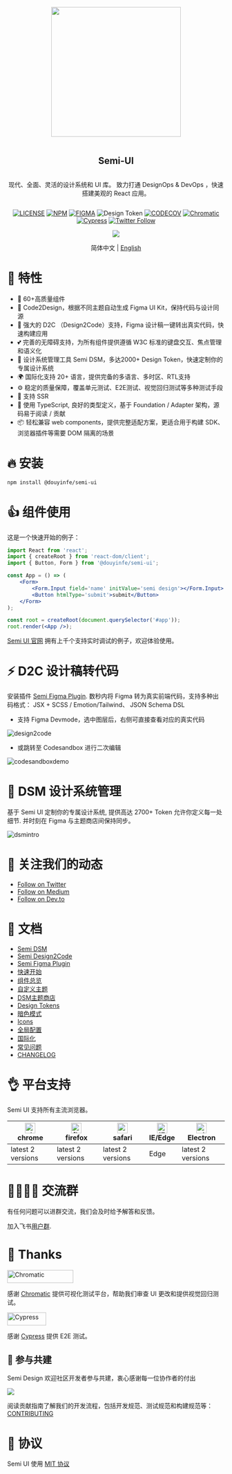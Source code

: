 <div align="center">
<article style="display: flex; flex-direction: column; align-items: center; justify-content: center;">
    <p align="center"><img width="300" src="https://lf1-cdn-tos.bytescm.com/obj/ttfe/ies/semi/SemiLogo/Logo_1576122865926.png" /></p>
    <h1 style="width: 100%; text-align: center;">Semi-UI</h1>
    <p>
        现代、全面、灵活的设计系统和 UI 库。 致力打通 DesignOps & DevOps ，快速搭建美观的 React 应用。
    </p>
</article>
    
<div align="center">

[![LICENSE][license-badge]][license-url] [![NPM][npm-badge]][npm-url] [![FIGMA][figma-badge]][figma-url] ![Design Token][Design Token] 
[![CODECOV][codecov-badge]][codecov-url] [![Chromatic][chromatic-badge]][chromatic-url] [![Cypress][cypress-badge]][cypress-url]
[![Twitter Follow](https://img.shields.io/twitter/follow/SemiDesignUI?style=social)](https://twitter.com/SemiDesignUI)


[npm-badge]: https://img.shields.io/npm/v/@douyinfe/semi-ui.svg
[npm-url]: https://www.npmjs.com/package/@douyinfe/semi-ui
[figma-badge]: https://img.shields.io/badge/Figma-UIKit-%2318a0fb
[figma-url]: https://www.figma.com/@semi
[Design Token]: https://img.shields.io/badge/Design%20Token-2739%2B-brightgreen
[license-badge]: https://img.shields.io/npm/l/@douyinfe/semi-ui
[license-url]: https://github.com/DouyinFE/semi-design/blob/main/LICENSE
[codecov-badge]: https://img.shields.io/codecov/c/gh/DouyinFE/semi-design
[codecov-url]: https://app.codecov.io/gh/DouyinFE/semi-design
[chromatic-badge]: https://img.shields.io/badge/test-chromatic-f52
[chromatic-url]: https://www.chromatic.com/
[cypress-badge]: https://img.shields.io/endpoint?url=https://dashboard.cypress.io/badge/simple/k83u7j&style=flat&logo=cypress
[cypress-url]: https://dashboard.cypress.io/projects/k83u7j/runs

[build-js-badge]: https://img.badgesize.io/https:/unpkg.com/@douyinfe/semi-ui/dist/umd/semi-ui.min.js?label=semi.min.js&compression=gzip
[build-js-url]: https://unpkg.com/browse/@douyinfe/semi-ui/dist/umd/semi-ui.min.js
[build-css-badge]: https://img.badgesize.io/https:/unpkg.com/@douyinfe/semi-ui/dist/css/semi.min.css?label=semi.min.css&compression=gzip
[build-css-url]: https://unpkg.com/browse/@douyinfe/semi-ui/dist/css/semi.min.css

</div>

<p>
    <img src="https://lf3-static.bytednsdoc.com/obj/eden-cn/ptlz_zlp/ljhwZthlaukjlkulzlp/semi-info-1.gif" />
</p>

简体中文 | [English](./README.md)

</div>

# 🎉 特性

- 💪 60+高质量组件
- 💅 Code2Design，根据不同主题自动生成 Figma UI Kit，保持代码与设计同源
- 🚀 强大的 D2C （Design2Code）支持，Figma 设计稿一键转出真实代码，快速构建应用
- 💕 完善的无障碍支持，为所有组件提供遵循 W3C 标准的键盘交互、焦点管理和语义化
- 🎨 设计系统管理工具 Semi DSM，多达2000+ Design Token，快速定制你的专属设计系统
- 🌍 国际化支持 20+ 语言，提供完备的多语言、多时区、RTL支持
- ⚙️ 稳定的质量保障，覆盖单元测试、E2E测试、视觉回归测试等多种测试手段
- 🥳 支持 SSR
- 👏 使用 TypeScript, 良好的类型定义，基于 Foundation / Adapter 架构，源码易于阅读 / 贡献
- 📦 轻松兼容 web components，提供完整适配方案，更适合用于构建 SDK、浏览器插件等需要 DOM 隔离的场景

# 🔥 安装

```sh
npm install @douyinfe/semi-ui
```

# 👍 组件使用

这是一个快速开始的例子：

```jsx
import React from 'react';
import { createRoot } from 'react-dom/client';
import { Button, Form } from '@douyinfe/semi-ui';

const App = () => (
    <Form>
        <Form.Input field='name' initValue='semi design'></Form.Input>
        <Button htmlType='submit'>submit</Button>
    </Form>
);

const root = createRoot(document.querySelector('#app'));
root.render(<App />);
```

[Semi UI 官网](https://semi.design) 拥有上千个支持实时调试的例子，欢迎体验使用。

# ⚡️ D2C 设计稿转代码

安装插件 [Semi Figma Plugin](https://www.figma.com/community/plugin/1166339852662786534/Semi-Design-%E8%AE%BE%E8%AE%A1%E8%BD%AC%E4%BB%A3%E7%A0%81). 数秒内将 Figma 转为真实前端代码，支持多种出码格式： JSX + SCSS / Emotion/Tailwind、 JSON Schema DSL

- 支持 Figma Devmode，选中图层后，右侧可直接查看对应的真实代码
  
![design2code](https://lf3-static.bytednsdoc.com/obj/eden-cn/ptlz_zlp/ljhwZthlaukjlkulzlp/github/devmode.gif)

- 或跳转至 Codesandbox 进行二次编辑
  
![codesandboxdemo](https://lf3-static.bytednsdoc.com/obj/eden-cn/ptlz_zlp/ljhwZthlaukjlkulzlp/github/1080p-fps5.gif)


# 🎨 DSM 设计系统管理

基于 Semi UI 定制你的专属设计系统, 提供高达 2700+ Token 允许你定义每一处细节. 并时刻在 Figma 与主题商店间保持同步。

![dsmintro](https://lf3-static.bytednsdoc.com/obj/eden-cn/ptlz_zlp/ljhwZthlaukjlkulzlp/github/dsmintro.png)


# 📰 关注我们的动态
* [Follow on Twitter](https://twitter.com/SemiDesignUI)
* [Follow on Medium](https://medium.com/@semi-design)
* [Follow on Dev.to](https://dev.to/semidesign)

# 📌 文档
* [Semi DSM](https://semi.design/dsm)
* [Semi Design2Code](https://semi.design/code)
* [Semi Figma Plugin](https://www.figma.com/community/plugin/1166339852662786534/Semi-Design-%E8%AE%BE%E8%AE%A1%E8%BD%AC%E4%BB%A3%E7%A0%81)
* [快速开始](https://semi.design/zh-CN/start/getting-started)
* [组件总览](https://semi.design/zh-CN/start/overview)
* [自定义主题](https://semi.design/zh-CN/start/customize-theme)
* [DSM主题商店](https://semi.design/dsm_store)
* [Design Tokens](https://semi.design/zh-CN/basic/tokens)
* [暗色模式](https://semi.design/zh-CN/start/dark-mode)
* [Icons](https://semi.design/zh-CN/basic/icon)
* [全局配置](https://semi.design/zh-CN/other/configprovider)
* [国际化](https://semi.design/zh-CN/other/locale)
* [常见问题](https://semi.design/zh-CN/start/faq)
* [CHANGELOG](https://semi.design/zh-CN/start/changelog)

# 👌 平台支持

Semi UI 支持所有主流浏览器。

|[<img alt="chrome" height="24px" src="https://cdnjs.cloudflare.com/ajax/libs/browser-logos/70.4.0/chrome/chrome.png" />](https://cdnjs.cloudflare.com/ajax/libs/browser-logos/70.4.0/chrome/chrome.png)<br>chrome|[<img alt="firefox" height="24px" src="https://cdnjs.cloudflare.com/ajax/libs/browser-logos/70.4.0/firefox/firefox.png" />](https://cdnjs.cloudflare.com/ajax/libs/browser-logos/70.4.0/firefox/firefox.png)<br>firefox|[<img alt="safari" height="24px" src="https://cdnjs.cloudflare.com/ajax/libs/browser-logos/70.4.0/safari/safari.png" />](https://cdnjs.cloudflare.com/ajax/libs/browser-logos/70.4.0/safari/safari.png)<br>safari|[<img alt="IE/Edge" height="24px" src="https://cdnjs.cloudflare.com/ajax/libs/browser-logos/70.4.0/edge/edge.png" />](https://cdnjs.cloudflare.com/ajax/libs/browser-logos/70.4.0/edge/edge.png)<br> IE/Edge|[<img alt="electron" height="24px" src="https://cdnjs.cloudflare.com/ajax/libs/browser-logos/70.4.0/electron/electron.png" />](https://cdnjs.cloudflare.com/ajax/libs/browser-logos/70.4.0/electron/electron.png)<br>Electron|
|--|--|--|--|--|
| latest 2 versions | latest 2 versions | latest 2 versions | Edge | latest 2 versions |

# 👨‍👨‍👧‍👦 交流群

有任何问题可以进群交流，我们会及时给予解答和反馈。

加入飞书[用户群](https://bytedance.feishu.cn/docs/doccnw93Dujm3UCkHRDTMTm1qwe#).

# 💖 Thanks

<a href="https://www.chromatic.com/"><img src="https://user-images.githubusercontent.com/321738/84662277-e3db4f80-af1b-11ea-88f5-91d67a5e59f6.png" width="153" height="30" alt="Chromatic" /></a>

感谢 [Chromatic](https://www.chromatic.com/) 提供可视化测试平台，帮助我们审查 UI 更改和提供视觉回归测试。

<a href="https://www.cypress.io/"><img src="https://user-images.githubusercontent.com/26477537/147624641-1274a91d-bc4c-463e-af1a-dbf15de54c49.png" width="90" height="30" alt="Cypress" /></a>

感谢 [Cypress](https://www.cypress.io/) 提供 E2E 测试。

## 👐 参与共建
Semi Design 欢迎社区开发者参与共建，衷心感谢每一位协作者的付出

<a href="https://github.com/DouyinFE/semi-design/graphs/contributors">
  <img src="https://contrib.rocks/image?repo=DouyinFE/semi-design" />
</a>

阅读贡献指南了解我们的开发流程，包括开发规范、测试规范和构建规范等： [CONTRIBUTING](CONTRIBUTING.md)

# 🎈 协议

Semi UI 使用 [MIT 协议](LICENSE)
